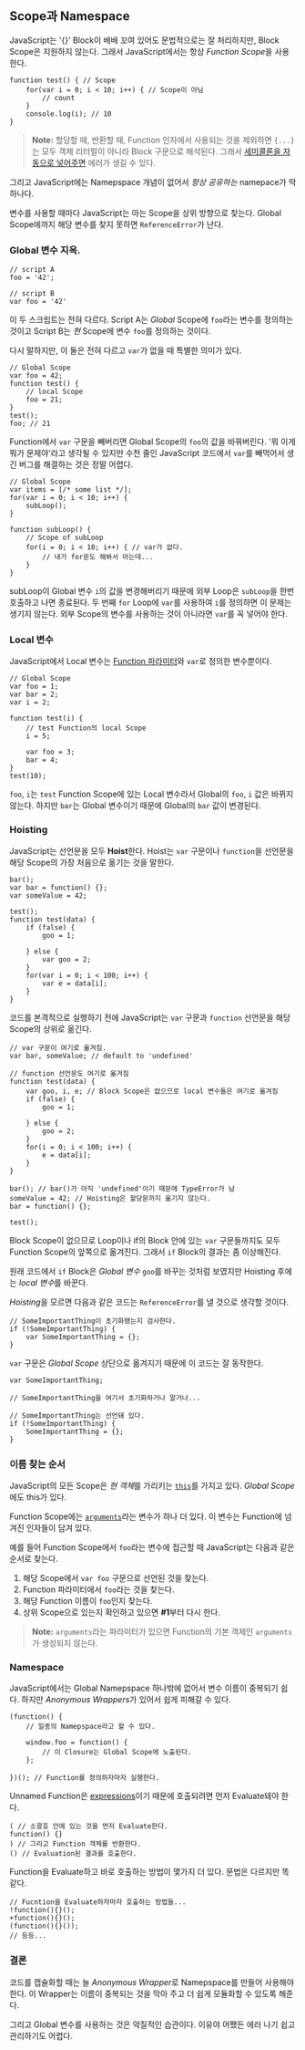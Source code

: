 ## Scope과 Namespace

JavaScript는 '{}' Block이 배배 꼬여 있어도 문법적으로는 잘 처리하지만, Block Scope은 지원하지 않는다. 그래서 JavaScript에서는 항상 *Function Scope*을 사용한다.

    function test() { // Scope
        for(var i = 0; i < 10; i++) { // Scope이 아님
            // count
        }
        console.log(i); // 10
    }

> **Note:** 할당할 때, 반환할 때, Function 인자에서 사용되는 것을 제외하면 `{...}`는 모두 객체 리터럴이 아니라 Block 구문으로 해석된다. 그래서 [세미콜론을 자동으로 넣어주면](#core.semicolon) 에러가 생길 수 있다.

그리고 JavaScript에는 Namepspace 개념이 없어서 *항상 공유하는* namepace가 딱 하나다.

변수를 사용할 때마다 JavaScript는 아는 Scope을 상위 방향으로 찾는다. Global Scope에까지 해당 변수를 찾지 못하면 `ReferenceError`가 난다.

### Global 변수 지옥.

    // script A
    foo = '42';

    // script B
    var foo = '42'

이 두 스크립트는 전혀 다르다. Script A는 *Global* Scope에 `foo`라는 변수를 정의하는 것이고 Script B는 *현* Scope에 변수 `foo`를 정의하는 것이다.

다시 말하지만, 이 둘은 전혀 다르고 `var`가 없을 때 특별한 의미가 있다.

    // Global Scope
    var foo = 42;
    function test() {
        // local Scope
        foo = 21;
    }
    test();
    foo; // 21

Function에서 `var` 구문을 빼버리면 Global Scope의 `foo`의 값을 바꿔버린다. '뭐 이게 뭐가 문제야'라고 생각될 수 있지만 수천 줄인 JavaScript 코드에서 `var`를 빼먹어서 생긴 버그를 해결하는 것은 정말 어렵다.

    // Global Scope
    var items = [/* some list */];
    for(var i = 0; i < 10; i++) {
        subLoop();
    }

    function subLoop() {
        // Scope of subLoop
        for(i = 0; i < 10; i++) { // var가 없다.
            // 내가 for문도 해봐서 아는데...
        }
    }

subLoop이 Global 변수 `i`의 값을 변경해버리기 때문에 외부 Loop은 `subLoop`을 한번 호출하고 나면 종료된다. 두 번째 `for` Loop에 `var`를 사용하여 `i`를 정의하면 이 문제는 생기지 않는다. 외부 Scope의 변수를 사용하는 것이 아니라면 `var`를 꼭 넣어야 한다.

### Local 변수

JavaScript에서 Local 변수는 [Function 파라미터](#function.general)와 `var`로 정의한 변수뿐이다.

    // Global Scope
    var foo = 1;
    var bar = 2;
    var i = 2;

    function test(i) {
        // test Function의 local Scope
        i = 5;

        var foo = 3;
        bar = 4;
    }
    test(10);

`foo`, `i`는 `test` Function Scope에 있는 Local 변수라서 Global의 `foo`, `i` 값은 바뀌지 않는다. 하지만 `bar`는 Global 변수이기 때문에 Global의 `bar` 값이 변경된다.

### Hoisting

JavaScript는 선언문을 모두 **Hoist**한다. Hoist는 `var` 구문이나 `function`을 선언문을 해당 Scope의 가장 처음으로 옮기는 것을 말한다.

    bar();
    var bar = function() {};
    var someValue = 42;

    test();
    function test(data) {
        if (false) {
            goo = 1;

        } else {
            var goo = 2;
        }
        for(var i = 0; i < 100; i++) {
            var e = data[i];
        }
    }

코드를 본격적으로 실행하기 전에 JavaScript는 `var` 구문과 `function` 선언문을 해당 Scope의 상위로 옮긴다.

    // var 구문이 여기로 옮겨짐.
    var bar, someValue; // default to 'undefined'

    // function 선언문도 여기로 옮겨짐
    function test(data) {
        var goo, i, e; // Block Scope은 없으므로 local 변수들은 여기로 옮겨짐
        if (false) {
            goo = 1;

        } else {
            goo = 2;
        }
        for(i = 0; i < 100; i++) {
            e = data[i];
        }
    }

    bar(); // bar()가 아직 'undefined'이기 때문에 TypeError가 남
    someValue = 42; // Hoisting은 할당문까지 옮기지 않는다.
    bar = function() {};

    test();

Block Scope이 없으므로 Loop이나 if의 Block 안에 있는 `var` 구문들까지도 모두 Function Scope의 앞쪽으로 옮겨진다. 그래서 `if` Block의 결과는 좀 이상해진다.

원래 코드에서 `if` Block은 *Global 변수* `goo`를 바꾸는 것처럼 보였지만 Hoisting 후에는 *local 변수*를 바꾼다.

*Hoisting*을 모르면 다음과 같은 코드는 `ReferenceError`를 낼 것으로 생각할 것이다.

    // SomeImportantThing이 초기화됐는지 검사한다.
    if (!SomeImportantThing) {
        var SomeImportantThing = {};
    }

`var` 구문은 *Global Scope* 상단으로 옮겨지기 때문에 이 코드는 잘 동작한다.

    var SomeImportantThing;

    // SomeImportantThing을 여기서 초기화하거나 말거나...

    // SomeImportantThing는 선언돼 있다.
    if (!SomeImportantThing) {
        SomeImportantThing = {};
    }

### 이름 찾는 순서

JavaScript의 모든 Scope은 *현 객체*를 가리키는 [`this`](#function.this)를 가지고 있다. *Global Scope*에도 this가 있다.

Function Scope에는 [`arguments`](#function.arguments)라는 변수가 하나 더 있다. 이 변수는 Function에 넘겨진 인자들이 담겨 있다.

예를 들어 Function Scope에서 `foo`라는 변수에 접근할 때 JavaScript는 다음과 같은 순서로 찾는다.

 1. 해당 Scope에서 `var foo` 구문으로 선언된 것을 찾는다.
 2. Function 파라미터에서 `foo`라는 것을 찾는다.
 3. 해당 Function 이름이 `foo`인지 찾는다.
 4. 상위 Scope으로 있는지 확인하고 있으면 **#1**부터 다시 한다.
 
> **Note:** `arguments`라는 파라미터가 있으면 Function의 기본 객체인 `arguments`가 생성되지 않는다.

### Namespace

JavaScript에서는 Global Namepspace 하나밖에 없어서 변수 이름이 중복되기 쉽다. 하지만 *Anonymous Wrappers*가 있어서 쉽게 피해갈 수 있다.

    (function() {
        // 일종의 Namepspace라고 할 수 있다.
        
        window.foo = function() {
            // 이 Closure는 Global Scope에 노출된다.
        };

    })(); // Function를 정의하자마자 실행한다.

Unnamed Function은 [expressions](#function.general)이기 때문에 호출되려면 먼저 Evaluate돼야 한다.

    ( // 소괄호 안에 있는 것을 먼저 Evaluate한다.
    function() {}
    ) // 그리고 Function 객체를 반환한다.
    () // Evaluation된 결과를 호출한다.

Function을 Evaluate하고 바로 호출하는 방법이 몇가지 더 있다. 문법은 다르지만 똑같다.

    // Fucntion을 Evaluate하자마자 호출하는 방법들...
    !function(){}();
    +function(){}();
    (function(){}());
    // 등등...

### 결론

코드를 캡슐화할 때는 늘 *Anonymous Wrapper*로 Namepspace를 만들어 사용해야 한다. 이 Wrapper는 이름이 중복되는 것을 막아 주고 더 쉽게 모듈화할 수 있도록 해준다.

그리고 Global 변수를 사용하는 것은 악질적인 습관이다. 이유야 어쨌든 에러 나기 쉽고 관리하기도 어렵다.
